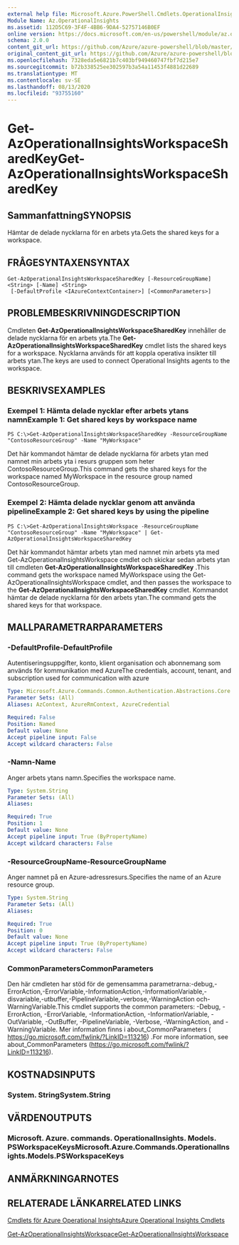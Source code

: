 ```yaml
---
external help file: Microsoft.Azure.PowerShell.Cmdlets.OperationalInsights.dll-Help.xml
Module Name: Az.OperationalInsights
ms.assetid: 112D5C69-3F4F-4BB6-9DA4-52757146B0EF
online version: https://docs.microsoft.com/en-us/powershell/module/az.operationalinsights/get-azoperationalinsightsworkspacesharedkey
schema: 2.0.0
content_git_url: https://github.com/Azure/azure-powershell/blob/master/src/OperationalInsights/OperationalInsights/help/Get-AzOperationalInsightsWorkspaceSharedKey.md
original_content_git_url: https://github.com/Azure/azure-powershell/blob/master/src/OperationalInsights/OperationalInsights/help/Get-AzOperationalInsightsWorkspaceSharedKey.md
ms.openlocfilehash: 7328eda5e6821b7c403bf949460747fbf7d215e7
ms.sourcegitcommit: b72b338525ee302597b3a54a11453f4881d22689
ms.translationtype: MT
ms.contentlocale: sv-SE
ms.lasthandoff: 08/13/2020
ms.locfileid: "93755160"
---
```

# <span data-ttu-id="36bd1-101">Get-AzOperationalInsightsWorkspaceSharedKey</span><span class="sxs-lookup"><span data-stu-id="36bd1-101">Get-AzOperationalInsightsWorkspaceSharedKey</span></span>

## <span data-ttu-id="36bd1-102">Sammanfattning</span><span class="sxs-lookup"><span data-stu-id="36bd1-102">SYNOPSIS</span></span>
<span data-ttu-id="36bd1-103">Hämtar de delade nycklarna för en arbets yta.</span><span class="sxs-lookup"><span data-stu-id="36bd1-103">Gets the shared keys for a workspace.</span></span>

## <span data-ttu-id="36bd1-104">FRÅGESYNTAXEN</span><span class="sxs-lookup"><span data-stu-id="36bd1-104">SYNTAX</span></span>

```
Get-AzOperationalInsightsWorkspaceSharedKey [-ResourceGroupName] <String> [-Name] <String>
 [-DefaultProfile <IAzureContextContainer>] [<CommonParameters>]
```

## <span data-ttu-id="36bd1-105">PROBLEMBESKRIVNING</span><span class="sxs-lookup"><span data-stu-id="36bd1-105">DESCRIPTION</span></span>
<span data-ttu-id="36bd1-106">Cmdleten **Get-AzOperationalInsightsWorkspaceSharedKey** innehåller de delade nycklarna för en arbets yta.</span><span class="sxs-lookup"><span data-stu-id="36bd1-106">The **Get-AzOperationalInsightsWorkspaceSharedKey** cmdlet lists the shared keys for a workspace.</span></span>
<span data-ttu-id="36bd1-107">Nycklarna används för att koppla operativa insikter till arbets ytan.</span><span class="sxs-lookup"><span data-stu-id="36bd1-107">The keys are used to connect Operational Insights agents to the workspace.</span></span>

## <span data-ttu-id="36bd1-108">BESKRIVS</span><span class="sxs-lookup"><span data-stu-id="36bd1-108">EXAMPLES</span></span>

### <span data-ttu-id="36bd1-109">Exempel 1: Hämta delade nycklar efter arbets ytans namn</span><span class="sxs-lookup"><span data-stu-id="36bd1-109">Example 1: Get shared keys by workspace name</span></span>
```
PS C:\>Get-AzOperationalInsightsWorkspaceSharedKey -ResourceGroupName "ContosoResourceGroup" -Name "MyWorkspace"
```

<span data-ttu-id="36bd1-110">Det här kommandot hämtar de delade nycklarna för arbets ytan med namnet min arbets yta i resurs gruppen som heter ContosoResourceGroup.</span><span class="sxs-lookup"><span data-stu-id="36bd1-110">This command gets the shared keys for the workspace named MyWorkspace in the resource group named ContosoResourceGroup.</span></span>

### <span data-ttu-id="36bd1-111">Exempel 2: Hämta delade nycklar genom att använda pipeline</span><span class="sxs-lookup"><span data-stu-id="36bd1-111">Example 2: Get shared keys by using the pipeline</span></span>
```
PS C:\>Get-AzOperationalInsightsWorkspace -ResourceGroupName "ContosoResourceGroup" -Name "MyWorkspace" | Get-AzOperationalInsightsWorkspaceSharedKey
```

<span data-ttu-id="36bd1-112">Det här kommandot hämtar arbets ytan med namnet min arbets yta med Get-AzOperationalInsightsWorkspace cmdlet och skickar sedan arbets ytan till cmdleten **Get-AzOperationalInsightsWorkspaceSharedKey** .</span><span class="sxs-lookup"><span data-stu-id="36bd1-112">This command gets the workspace named MyWorkspace using the Get-AzOperationalInsightsWorkspace cmdlet, and then passes the workspace to the **Get-AzOperationalInsightsWorkspaceSharedKey** cmdlet.</span></span>
<span data-ttu-id="36bd1-113">Kommandot hämtar de delade nycklarna för den arbets ytan.</span><span class="sxs-lookup"><span data-stu-id="36bd1-113">The command gets the shared keys for that workspace.</span></span>

## <span data-ttu-id="36bd1-114">MALLPARAMETRAR</span><span class="sxs-lookup"><span data-stu-id="36bd1-114">PARAMETERS</span></span>

### <span data-ttu-id="36bd1-115">-DefaultProfile</span><span class="sxs-lookup"><span data-stu-id="36bd1-115">-DefaultProfile</span></span>
<span data-ttu-id="36bd1-116">Autentiseringsuppgifter, konto, klient organisation och abonnemang som används för kommunikation med Azure</span><span class="sxs-lookup"><span data-stu-id="36bd1-116">The credentials, account, tenant, and subscription used for communication with azure</span></span>

```yaml
Type: Microsoft.Azure.Commands.Common.Authentication.Abstractions.Core.IAzureContextContainer
Parameter Sets: (All)
Aliases: AzContext, AzureRmContext, AzureCredential

Required: False
Position: Named
Default value: None
Accept pipeline input: False
Accept wildcard characters: False
```

### <span data-ttu-id="36bd1-117">-Namn</span><span class="sxs-lookup"><span data-stu-id="36bd1-117">-Name</span></span>
<span data-ttu-id="36bd1-118">Anger arbets ytans namn.</span><span class="sxs-lookup"><span data-stu-id="36bd1-118">Specifies the workspace name.</span></span>

```yaml
Type: System.String
Parameter Sets: (All)
Aliases:

Required: True
Position: 1
Default value: None
Accept pipeline input: True (ByPropertyName)
Accept wildcard characters: False
```

### <span data-ttu-id="36bd1-119">-ResourceGroupName</span><span class="sxs-lookup"><span data-stu-id="36bd1-119">-ResourceGroupName</span></span>
<span data-ttu-id="36bd1-120">Anger namnet på en Azure-adressresurs.</span><span class="sxs-lookup"><span data-stu-id="36bd1-120">Specifies the name of an Azure resource group.</span></span>

```yaml
Type: System.String
Parameter Sets: (All)
Aliases:

Required: True
Position: 0
Default value: None
Accept pipeline input: True (ByPropertyName)
Accept wildcard characters: False
```

### <span data-ttu-id="36bd1-121">CommonParameters</span><span class="sxs-lookup"><span data-stu-id="36bd1-121">CommonParameters</span></span>
<span data-ttu-id="36bd1-122">Den här cmdleten har stöd för de gemensamma parametrarna:-debug,-ErrorAction,-ErrorVariable,-InformationAction,-InformationVariable,-disvariable,-utbuffer,-PipelineVariable,-verbose,-WarningAction och-WarningVariable.</span><span class="sxs-lookup"><span data-stu-id="36bd1-122">This cmdlet supports the common parameters: -Debug, -ErrorAction, -ErrorVariable, -InformationAction, -InformationVariable, -OutVariable, -OutBuffer, -PipelineVariable, -Verbose, -WarningAction, and -WarningVariable.</span></span> <span data-ttu-id="36bd1-123">Mer information finns i about_CommonParameters ( https://go.microsoft.com/fwlink/?LinkID=113216) .</span><span class="sxs-lookup"><span data-stu-id="36bd1-123">For more information, see about_CommonParameters (https://go.microsoft.com/fwlink/?LinkID=113216).</span></span>

## <span data-ttu-id="36bd1-124">KOSTNADS</span><span class="sxs-lookup"><span data-stu-id="36bd1-124">INPUTS</span></span>

### <span data-ttu-id="36bd1-125">System. String</span><span class="sxs-lookup"><span data-stu-id="36bd1-125">System.String</span></span>

## <span data-ttu-id="36bd1-126">VÄRDEN</span><span class="sxs-lookup"><span data-stu-id="36bd1-126">OUTPUTS</span></span>

### <span data-ttu-id="36bd1-127">Microsoft. Azure. commands. OperationalInsights. Models. PSWorkspaceKeys</span><span class="sxs-lookup"><span data-stu-id="36bd1-127">Microsoft.Azure.Commands.OperationalInsights.Models.PSWorkspaceKeys</span></span>

## <span data-ttu-id="36bd1-128">ANMÄRKNINGAR</span><span class="sxs-lookup"><span data-stu-id="36bd1-128">NOTES</span></span>

## <span data-ttu-id="36bd1-129">RELATERADE LÄNKAR</span><span class="sxs-lookup"><span data-stu-id="36bd1-129">RELATED LINKS</span></span>

[<span data-ttu-id="36bd1-130">Cmdlets för Azure Operational Insights</span><span class="sxs-lookup"><span data-stu-id="36bd1-130">Azure Operational Insights Cmdlets</span></span>](/powershell/module/az.operationalinsights)

[<span data-ttu-id="36bd1-131">Get-AzOperationalInsightsWorkspace</span><span class="sxs-lookup"><span data-stu-id="36bd1-131">Get-AzOperationalInsightsWorkspace</span></span>](./Get-AzOperationalInsightsWorkspace.md)


